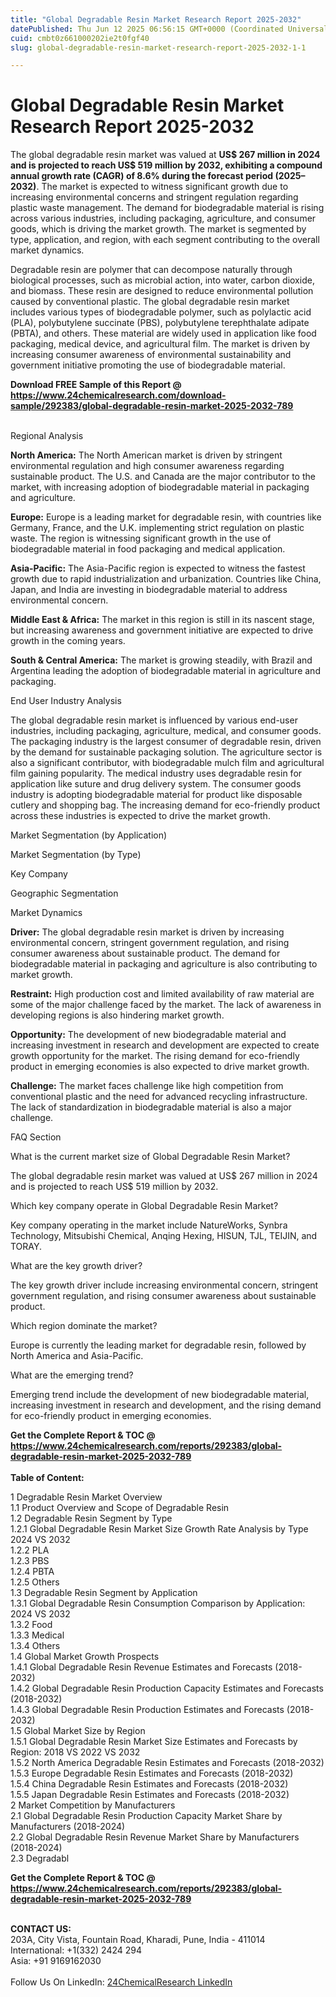 ```yaml
---
title: "Global Degradable Resin Market Research Report 2025-2032"
datePublished: Thu Jun 12 2025 06:56:15 GMT+0000 (Coordinated Universal Time)
cuid: cmbt0z661000202ie2t0fgf40
slug: global-degradable-resin-market-research-report-2025-2032-1-1

---
```


# Global Degradable Resin Market Research Report 2025-2032

<p>The global degradable resin market was valued at <strong>US$ 267 million in 2024 and is projected to reach US$ 519 million by 2032, exhibiting a compound annual growth rate (CAGR) of 8.6% during the forecast period (2025–2032)</strong>. The market is expected to witness significant growth due to increasing environmental concerns and stringent regulation regarding plastic waste management. The demand for biodegradable material is rising across various industries, including packaging, agriculture, and consumer goods, which is driving the market growth. The market is segmented by type, application, and region, with each segment contributing to the overall market dynamics.</p><p>
</p><p>Degradable resin are polymer that can decompose naturally through biological processes, such as microbial action, into water, carbon dioxide, and biomass. These resin are designed to reduce environmental pollution caused by conventional plastic. The global degradable resin market includes various types of biodegradable polymer, such as polylactic acid (PLA), polybutylene succinate (PBS), polybutylene terephthalate adipate (PBTA), and others. These material are widely used in application like food packaging, medical device, and agricultural film. The market is driven by increasing consumer awareness of environmental sustainability and government initiative promoting the use of biodegradable material.</p><div><b>Download FREE Sample of this Report @ 
            <a href="https://www.24chemicalresearch.com/download-sample/292383/global-degradable-resin-market-2025-2032-789">
            https://www.24chemicalresearch.com/download-sample/292383/global-degradable-resin-market-2025-2032-789</a></b></div><br><p>
Regional Analysis</p><p>
</p><p><strong>North America:</strong> The North American market is driven by stringent environmental regulation and high consumer awareness regarding sustainable product. The U.S. and Canada are the major contributor to the market, with increasing adoption of biodegradable material in packaging and agriculture.</p><p>
</p><p><strong>Europe:</strong> Europe is a leading market for degradable resin, with countries like Germany, France, and the U.K. implementing strict regulation on plastic waste. The region is witnessing significant growth in the use of biodegradable material in food packaging and medical application.</p><p>
</p><p><strong>Asia-Pacific:</strong> The Asia-Pacific region is expected to witness the fastest growth due to rapid industrialization and urbanization. Countries like China, Japan, and India are investing in biodegradable material to address environmental concern.</p><p>
</p><p><strong>Middle East &amp; Africa:</strong> The market in this region is still in its nascent stage, but increasing awareness and government initiative are expected to drive growth in the coming years.</p><p>
</p><p><strong>South &amp; Central America:</strong> The market is growing steadily, with Brazil and Argentina leading the adoption of biodegradable material in agriculture and packaging.</p><p>
End User Industry Analysis</p><p>
</p><p>The global degradable resin market is influenced by various end-user industries, including packaging, agriculture, medical, and consumer goods. The packaging industry is the largest consumer of degradable resin, driven by the demand for sustainable packaging solution. The agriculture sector is also a significant contributor, with biodegradable mulch film and agricultural film gaining popularity. The medical industry uses degradable resin for application like suture and drug delivery system. The consumer goods industry is adopting biodegradable material for product like disposable cutlery and shopping bag. The increasing demand for eco-friendly product across these industries is expected to drive the market growth.</p><p>
Market Segmentation (by Application)</p><p>
</p><p>
Market Segmentation (by Type)</p><p>
</p><p>
Key Company</p><p>
</p><p>
Geographic Segmentation</p><p>
</p><p>
Market Dynamics</p><p>
</p><p><strong>Driver:</strong> The global degradable resin market is driven by increasing environmental concern, stringent government regulation, and rising consumer awareness about sustainable product. The demand for biodegradable material in packaging and agriculture is also contributing to market growth.</p><p>
</p><p><strong>Restraint:</strong> High production cost and limited availability of raw material are some of the major challenge faced by the market. The lack of awareness in developing regions is also hindering market growth.</p><p>
</p><p><strong>Opportunity:</strong> The development of new biodegradable material and increasing investment in research and development are expected to create growth opportunity for the market. The rising demand for eco-friendly product in emerging economies is also expected to drive market growth.</p><p>
</p><p><strong>Challenge:</strong> The market faces challenge like high competition from conventional plastic and the need for advanced recycling infrastructure. The lack of standardization in biodegradable material is also a major challenge.</p><p>
FAQ Section</p><p>
What is the current market size of Global Degradable Resin Market?</p><p>
</p><p>The global degradable resin market was valued at US$ 267 million in 2024 and is projected to reach US$ 519 million by 2032.</p><p>
Which key company operate in Global Degradable Resin Market?</p><p>
</p><p>Key company operating in the market include NatureWorks, Synbra Technology, Mitsubishi Chemical, Anqing Hexing, HISUN, TJL, TEIJIN, and TORAY.</p><p>
What are the key growth driver?</p><p>
</p><p>The key growth driver include increasing environmental concern, stringent government regulation, and rising consumer awareness about sustainable product.</p><p>
Which region dominate the market?</p><p>
</p><p>Europe is currently the leading market for degradable resin, followed by North America and Asia-Pacific.</p><p>
What are the emerging trend?</p><p>
</p><p>Emerging trend include the development of new biodegradable material, increasing investment in research and development, and the rising demand for eco-friendly product in emerging economies.</p>

<div><b>Get the Complete Report & TOC @ 
            <a href="https://www.24chemicalresearch.com/reports/292383/global-degradable-resin-market-2025-2032-789">
            https://www.24chemicalresearch.com/reports/292383/global-degradable-resin-market-2025-2032-789</a></b></div><br>
            <b>Table of Content:</b><p>1 Degradable Resin Market Overview<br />
    1.1 Product Overview and Scope of Degradable Resin<br />
    1.2 Degradable Resin Segment by Type<br />
        1.2.1 Global Degradable Resin Market Size Growth Rate Analysis by Type 2024 VS 2032<br />
        1.2.2 PLA<br />
        1.2.3 PBS<br />
        1.2.4 PBTA<br />
        1.2.5 Others<br />
    1.3 Degradable Resin Segment by Application<br />
        1.3.1 Global Degradable Resin Consumption Comparison by Application: 2024 VS 2032<br />
        1.3.2 Food<br />
        1.3.3 Medical<br />
        1.3.4 Others<br />
    1.4 Global Market Growth Prospects<br />
        1.4.1 Global Degradable Resin Revenue Estimates and Forecasts (2018-2032)<br />
        1.4.2 Global Degradable Resin Production Capacity Estimates and Forecasts (2018-2032)<br />
        1.4.3 Global Degradable Resin Production Estimates and Forecasts (2018-2032)<br />
    1.5 Global Market Size by Region<br />
        1.5.1 Global Degradable Resin Market Size Estimates and Forecasts by Region: 2018 VS 2022 VS 2032<br />
        1.5.2 North America Degradable Resin Estimates and Forecasts (2018-2032)<br />
        1.5.3 Europe Degradable Resin Estimates and Forecasts (2018-2032)<br />
        1.5.4 China Degradable Resin Estimates and Forecasts (2018-2032)<br />
        1.5.5 Japan Degradable Resin Estimates and Forecasts (2018-2032)<br />
2 Market Competition by Manufacturers<br />
    2.1 Global Degradable Resin Production Capacity Market Share by Manufacturers (2018-2024)<br />
    2.2 Global Degradable Resin Revenue Market Share by Manufacturers (2018-2024)<br />
    2.3 Degradabl</p>

<div><b>Get the Complete Report & TOC @ 
            <a href="https://www.24chemicalresearch.com/reports/292383/global-degradable-resin-market-2025-2032-789">
            https://www.24chemicalresearch.com/reports/292383/global-degradable-resin-market-2025-2032-789</a></b></div><br>

<b>CONTACT US:</b><br>
            203A, City Vista, Fountain Road, Kharadi, Pune, India - 411014<br>
            International: +1(332) 2424 294<br>
            Asia: +91 9169162030 <br><br>
            Follow Us On LinkedIn: <a href="https://www.linkedin.com/company/24chemicalresearch/">24ChemicalResearch LinkedIn</a>